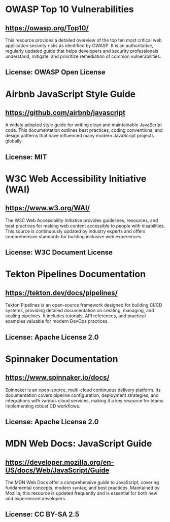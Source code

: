 # OWASP Top 10 Vulnerabilities
## https://owasp.org/Top10/
This resource provides a detailed overview of the top ten most critical web application security risks as identified by OWASP. It is an authoritative, regularly updated guide that helps developers and security professionals understand, mitigate, and prioritize remediation of common vulnerabilities.
## License: OWASP Open License

# Airbnb JavaScript Style Guide
## https://github.com/airbnb/javascript
A widely adopted style guide for writing clean and maintainable JavaScript code. This documentation outlines best practices, coding conventions, and design patterns that have influenced many modern JavaScript projects globally.
## License: MIT

# W3C Web Accessibility Initiative (WAI)
## https://www.w3.org/WAI/
The W3C Web Accessibility Initiative provides guidelines, resources, and best practices for making web content accessible to people with disabilities. This source is continuously updated by industry experts and offers comprehensive standards for building inclusive web experiences.
## License: W3C Document License

# Tekton Pipelines Documentation
## https://tekton.dev/docs/pipelines/
Tekton Pipelines is an open-source framework designed for building CI/CD systems, providing detailed documentation on creating, managing, and scaling pipelines. It includes tutorials, API references, and practical examples valuable for modern DevOps practices.
## License: Apache License 2.0

# Spinnaker Documentation
## https://www.spinnaker.io/docs/
Spinnaker is an open-source, multi-cloud continuous delivery platform. Its documentation covers pipeline configuration, deployment strategies, and integrations with various cloud services, making it a key resource for teams implementing robust CD workflows.
## License: Apache License 2.0

# MDN Web Docs: JavaScript Guide
## https://developer.mozilla.org/en-US/docs/Web/JavaScript/Guide
The MDN Web Docs offer a comprehensive guide to JavaScript, covering fundamental concepts, modern syntax, and best practices. Maintained by Mozilla, this resource is updated frequently and is essential for both new and experienced developers.
## License: CC BY-SA 2.5